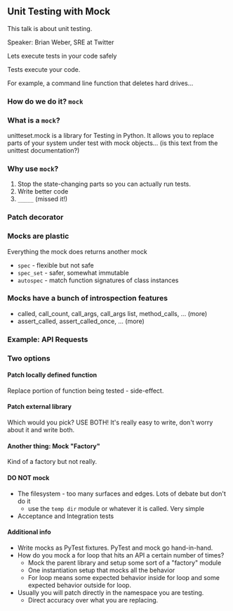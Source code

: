 ## Unit Testing with Mock

This talk is about unit testing.

Speaker: Brian Weber, SRE at Twitter

Lets execute tests in your code safely

Tests execute your code.

For example, a command line function that deletes hard drives...

### How do we do it? `mock`

### What is a `mock`?  

unitteset.mock is a library for Testing in Python. It allows you to replace parts of your system under test with mock objects... (is this text from the unittest documentation?)

### Why use `mock`?  

1. Stop the state-changing parts so you can actually run tests.  
2. Write better code
3. `_____` (missed it!)

### Patch decorator


### Mocks are plastic

Everything the mock does returns another mock

- `spec` - flexible but not safe
- `spec_set` - safer, somewhat immutable
- `autospec` - match function signatures of class instances


### Mocks have a bunch of introspection features

- called, call_count, call_args, call_args list, method_calls, ... (more)
- assert_called, assert_called_once, ... (more)


### Example: API Requests



### Two options

#### Patch locally defined function

Replace portion of function being tested - side-effect.

#### Patch external library


Which would you pick?  USE BOTH! It's really easy to write, don't worry about it and write both.


#### Another thing: Mock "Factory"

Kind of a factory but not really.


#### DO NOT mock

- The filesystem - too many surfaces and edges. Lots of debate but don't do it
  - use the `temp dir` module or whatever it is called. Very simple
- Acceptance and Integration tests


#### Additional info

- Write mocks as PyTest fixtures. PyTest and mock go hand-in-hand.
- How do you mock a for loop that hits an API a certain number of times?
    - Mock the parent library and setup some sort of a "factory" module
    - One instantiation setup that mocks all the behavior
    - For loop means some expected behavior inside for loop and some expected behavior outside for loop.
- Usually you will patch directly in the namespace you are testing.
    - Direct accuracy over what you are replacing.


